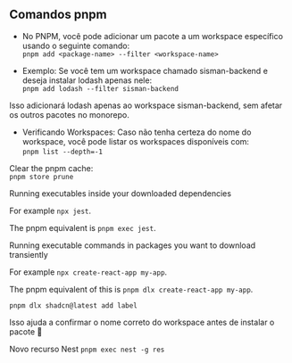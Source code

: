 ## Comandos pnpm

- No PNPM, você pode adicionar um pacote a um workspace específico usando o seguinte comando:  
`pnpm add <package-name> --filter <workspace-name>`


- Exemplo:
Se você tem um workspace chamado sisman-backend e deseja instalar lodash apenas nele:  
`pnpm add lodash --filter sisman-backend`

Isso adicionará lodash apenas ao workspace sisman-backend, sem afetar os outros pacotes no monorepo.

- Verificando Workspaces:
Caso não tenha certeza do nome do workspace, você pode listar os workspaces disponíveis com:  
`pnpm list --depth=-1`

Clear the pnpm cache:  
`pnpm store prune`

Running executables inside your downloaded dependencies

For example `npx jest`.

The pnpm equivalent is `pnpm exec jest`.

Running executable commands in packages you want to download transiently

For example `npx create-react-app my-app`.

The pnpm equivalent of this is `pnpm dlx create-react-app my-app`.

`pnpm dlx shadcn@latest add label`

Isso ajuda a confirmar o nome correto do workspace antes de instalar o pacote 🚀

Novo recurso Nest
`pnpm exec nest -g res`
